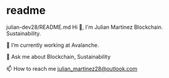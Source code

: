 # readme
julian-dev28/README.md
Hi 👋, I'm Julian Martinez
Blockchain. Sustainability.

🔭 I’m currently working at Avalanche.

💬 Ask me about Blockchain, Sustainability

📫 How to reach me julian_martinez28@outlook.com